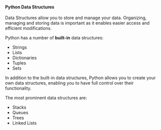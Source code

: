 #### Python Data Structures

Data Structures allow you to store and manage your data.
Organizing, managing and storing data is important as it enables easier access and efficient modifications.

Python has a number of **built-in** data structures:
- Strings
- Lists
- Dictionaries
- Tuples
- Sets

In addition to the built-in data structures, Python allows you to create your own data structures, enabling you to have full control over their functionality.

The most prominent data structures are:
- Stacks
- Queues
- Trees
- Linked Lists

